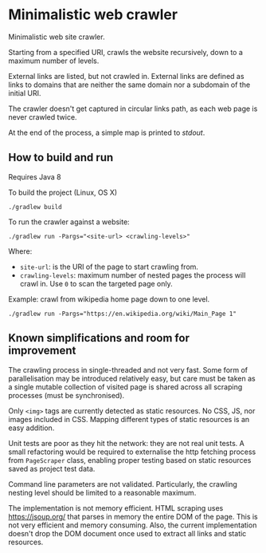 # Minimalistic web crawler

Minimalistic web site crawler.

Starting from a specified URI, crawls the website recursively, down to a maximum number of levels.

External links are listed, but not crawled in.
External links are defined as links to domains that are neither the same domain
nor a subdomain of the initial URI.

The crawler doesn't get captured in circular links path, as each web page is never crawled twice.

At the end of the process, a simple map is printed to *stdout*.

## How to build and run

Requires Java 8

To build the project (Linux, OS X)
```
./gradlew build
```

To run the crawler against a website:
```
./gradlew run -Pargs="<site-url> <crawling-levels>"
```
Where:
* `site-url`: is the URI of the page to start crawling from.
* `crawling-levels`: maximum number of nested pages the process will crawl in. Use `0` to scan the targeted page only.

Example: crawl from wikipedia home page down to one level.
```
./gradlew run -Pargs="https://en.wikipedia.org/wiki/Main_Page 1"
```


## Known simplifications and room for improvement

The crawling process in single-threaded and not very fast.
Some form of parallelisation may be introduced relatively easy,
but care must be taken as a single mutable collection of visited page is
shared across all scraping processes (must be synchronised).

Only `<img>` tags are currently detected as static resources. No CSS, JS, nor images included in CSS.
Mapping different types of static resources is an easy addition.

Unit tests are poor as they hit the network: they are not real unit tests.
A small refactoring would be required to externalise the http fetching process
from `PageScraper` class, enabling proper testing based on static resources saved
as project test data.

Command line parameters are not validated. Particularly, the crawling nesting level should be
limited to a reasonable maximum.

The implementation is not memory efficient.
HTML scraping uses https://jsoup.org/ that parses in memory the entire DOM of the page.
This is not very efficient and memory consuming. Also, the current implementation doesn't drop
the DOM document once used to extract all links and static resources.


